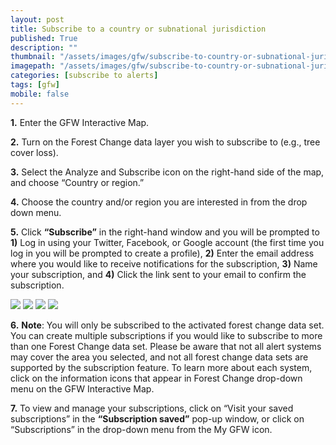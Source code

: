 ```yaml
---
layout: post
title: Subscribe to a country or subnational jurisdiction
published: True
description: ""
thumbnail: "/assets/images/gfw/subscribe-to-country-or-subnational-jurisdiction/thumbnail.png"
imagepath: "/assets/images/gfw/subscribe-to-country-or-subnational-jurisdiction"
categories: [subscribe to alerts]
tags: [gfw]
mobile: false
---
```



<div id="desktopContent" class="content">
  <p><strong>1.</strong> Enter the GFW Interactive Map.</p>
  <p><strong>2.</strong> Turn on the Forest Change data layer you wish to subscribe to (e.g., tree cover loss).</p>
  <p><strong>3.</strong> Select the Analyze and Subscribe icon on the right-hand  side of the map, and choose “Country or region.”</p>
  <p><strong>4.</strong> Choose the country and/or region you are interested in from the drop down menu.</p>
  <p><strong>5.</strong> Click <strong>“Subscribe”</strong> in the right-hand window and you will be prompted to <strong>1)</strong> Log in using your Twitter, Facebook, or Google account (the first time you log in you will be prompted to create a profile), <strong>2)</strong> Enter the email address where you would like to receive notifications for the subscription, <strong>3)</strong> Name your subscription, and <strong>4)</strong> Click the link sent to your email to confirm the subscription.</p>
  <div class="image-grid">
    <img src="{{relative_url}}{{page.imagepath}}/desktop/desktop5.png"/>
    <img src="{{relative_url}}{{page.imagepath}}/desktop/desktop6.png"/>
    <img src="{{relative_url}}{{page.imagepath}}/desktop/desktop7.png"/>
    <img src="{{relative_url}}{{page.imagepath}}/desktop/desktop8.png"/>
  </div>
  <p><strong>6.</strong> <strong>Note</strong>: You will only be subscribed to the activated forest change data set. You can create multiple subscriptions if you would like to subscribe to more than one Forest Change data set. Please be aware that not all alert systems may cover the area you selected, and not all forest change data sets are supported by the subscription feature. To learn more about each system, click on the information icons that appear in Forest Change drop-down menu on the GFW Interactive Map.</p>

  <p><strong>7.</strong> To view and manage your subscriptions, click on “Visit your saved subscriptions” in the <strong>“Subscription saved”</strong> pop-up window, or click on “Subscriptions” in the drop-down menu from the My GFW icon.</p>
</div>

<div id="mobileContent" class="content">
</div>
